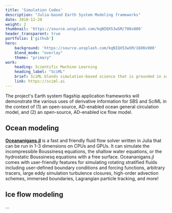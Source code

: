 ```yaml
---
title: 'Simulation Codes'
description: "Julia-based Earth System Modeling frameworks"
date: 2018-12-20
weight: 2
thumbnail: 'https://source.unsplash.com/kqNIQX53wSM/700x800'
header_transparent: true
portfolio: ['github']
hero:
    background: 'https://source.unsplash.com/kqNIQX53wSM/1600x900'
    blend_mode: "overlay"
    theme: "primary"
work:
    heading: Scientific Machine Learning
    heading_label: "SciML"
    brief: SciML blends simulation-based science that is grounded in solving governing equations based on PDEs with ML approaches. A general framework has been laid out in a 2019 DoE Workshop Report on Basic Research Needs for Scientific Machine Learning - see https://doi.org/10.2172/1478744
    link: https://sciml.ai
---
```


The project's Earth system flagship application frameworks will demonstrate the various uses of derivative information for SBS and SciML in the context
of (1) an open-source, AD-enabled ocean general circulation model, and (2) an open-source, AD-enabled
ice flow model.

## Ocean modeling

[**Oceananigans.jl**](https://github.com/clima/oceananigans.jl) is a fast and friendly fluid flow solver written in Julia that can be run in 1-3 dimensions on CPUs and GPUs. It can simulate the incompressible Boussinesq equations, the shallow water equations, or the hydrostatic Boussinesq equations with a free surface. Oceananigans.jl comes with user-friendly features for simulating rotating stratified fluids including user-defined boundary conditions and forcing functions, arbitrary tracers, large eddy simulation turbulence closures, high-order advection schemes, immersed boundaries, Lagrangian particle tracking, and more!



## Ice flow modeling


...